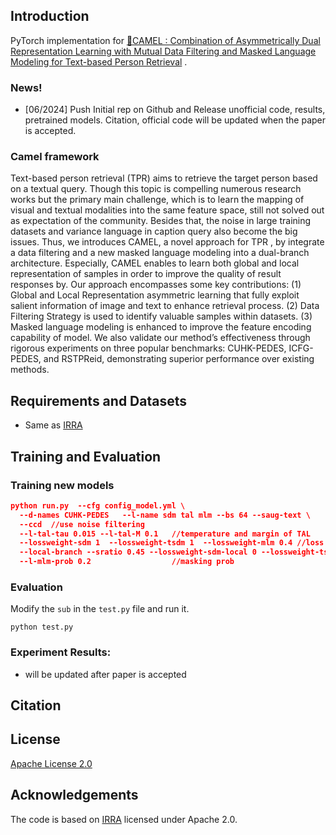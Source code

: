 ## Introduction
PyTorch implementation for [🐪CAMEL : Combination of Asymmetrically Dual Representation Learning with Mutual Data Filtering and Masked Language Modeling for Text-based Person Retrieval]() . 

### News!

- [06/2024] Push Initial rep on Github and Release unofficial code, results, pretrained models. Citation, official code will be updated when the paper is accepted.


### Camel framework
Text-based person retrieval (TPR) aims to retrieve the target person based on a textual query. Though this topic is compelling numerous research works but the primary main challenge, which is to learn the mapping of visual and
textual modalities into the same feature space, still not solved out as expectation of the community. Besides that, the noise in large training datasets and variance language in caption query also become the big issues. Thus, we introduces CAMEL, a novel approach for TPR , by integrate a data filtering and a new masked language modeling into a dual-branch architecture. Especially, CAMEL enables to learn both global and local representation of samples in order to improve the quality of result responses by. Our approach encompasses some key contributions: (1) Global and Local Representation asymmetric learning that fully exploit salient information of image and text to enhance retrieval process. (2) Data Filtering Strategy is used to identify valuable samples within datasets. (3) Masked language modeling is enhanced to improve the feature encoding capability of model. We also validate our method’s effectiveness through rigorous experiments on three popular benchmarks: CUHK-PEDES, ICFG-PEDES, and RSTPReid, demonstrating
superior performance over existing methods.



## Requirements and Datasets
- Same as [IRRA](https://github.com/anosorae/IRRA)


## Training and Evaluation

### Training new models

```json
python run.py  --cfg config_model.yml \
  --d-names CUHK-PEDES   --l-name sdm tal mlm --bs 64 --saug-text \
  --ccd  //use noise filtering
  --l-tal-tau 0.015 --l-tal-M 0.1   //temperature and margin of TAL
  --lossweight-sdm 1  --lossweight-tsdm 1  --lossweight-mlm 0.4 //loss weights
  --local-branch --sratio 0.45 --lossweight-sdm-local 0 --lossweight-tsdm-local 1         // activate local branch
  --l-mlm-prob 0.2                  //masking prob 
```

### Evaluation
Modify the  ```sub``` in the ```test.py``` file and run it.
```
python test.py
```

 

### Experiment Results:
 - will be updated after paper is accepted


## Citation


## License

[Apache License 2.0](http://www.apache.org/licenses/LICENSE-2.0)

## Acknowledgements
The code is based on [IRRA](https://github.com/anosorae/IRRA) licensed under Apache 2.0.
